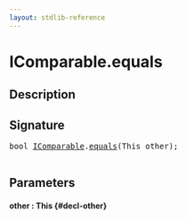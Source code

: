 ```yaml
---
layout: stdlib-reference
---
```


# IComparable\.equals

## Description





## Signature 

<pre>
bool <a href="/stdlib-reference/interfaces/IComparable/index" class="code_type">IComparable</a>.<a href="/stdlib-reference/interfaces/IComparable/equals">equals</a>(This <span class='code_param'>other</span>);

</pre>

## Parameters

#### other  : This {#decl-other}

